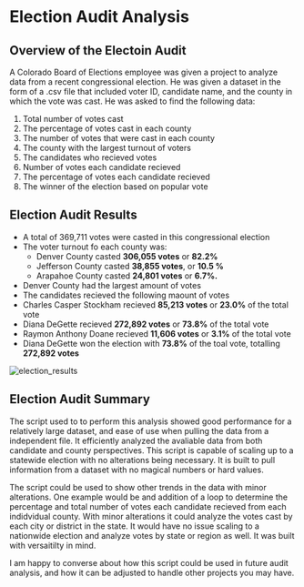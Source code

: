 # Election Audit Analysis

## Overview of the Electoin Audit
A Colorado Board of Elections employee was given a project to analyze data from a recent congressional election. He was given a dataset in the form of a .csv file that included voter ID, candidate name, and the county in which the vote was cast. He was asked to find the following data:
1. Total number of votes cast
2. The percentage of votes cast in each county
3. The number of votes that were cast in each county
4. The county with the largest turnout of voters
5. The candidates who recieved votes
6. Number of votes each candidate recieved
7. The percentage of votes each candidate recieved
8. The winner of the election based on popular vote

## Election Audit Results

- A total of 369,711 votes were casted in this congressional election
- The voter turnout fo each county was:
  - Denver County casted **306,055 votes** or **82.2%** 
  - Jefferson County casted **38,855 votes**, or **10.5 %**
  - Arapahoe County casted **24,801 votes** or **6.7%.**
-  Denver County had the largest amount of votes
-  The candidates recieved the following maount of votes
  - Charles Casper Stockham recieved **85,213 votes** or **23.0%** of the total vote
  - Diana DeGette recieved **272,892 votes** or **73.8%** of the total vote
  - Raymon Anthony Doane recieved **11,606 votes** or **3.1%** of the total vote
- Diana DeGette won the election with **73.8%** of the toal vote, totalling **272,892 votes**

![election_results](https://user-images.githubusercontent.com/102814578/167333074-59fb0b3a-b444-4c42-a1e4-409a85b98f5a.png)

## Election Audit Summary 
The script used to to perform this analysis showed good performance for a relatively large dataset, and ease of use when pulling the data from a independent file. It efficiently analyzed the avaliable data from both candidate and county perspectives. This script is capable of scaling up to a statewide election with no alterations being necessary. It is built to pull information from a dataset with no magical numbers or hard values.

The script could be used to show other trends in the data with minor alterations. One example would be and addition of a loop to determine the percentage and total number of votes each candidate recieved from each indidvidual county. With minor alterations it could analyze the votes cast by each city or district in the state. It would have no issue scaling to a nationwide election and analyze votes by state or region as well. It was built with versaitilty in mind.

I am happy to converse about how this script could be used in future audit analysis, and how it can be adjusted to handle other projects you may have.
